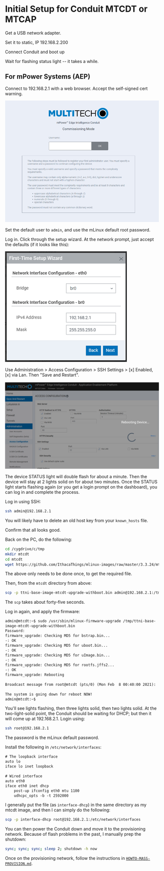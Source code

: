 # Initial Setup for Conduit MTCDT or MTCAP

Get a USB network adapter.

Set it to static, IP 192.168.2.200

Connect Conduit and boot up

Wait for flashing status light -- it takes a while.

## For mPower Systems (AEP)

Connect to 192.168.2.1 with a web browser. Accept the self-signed cert warning.

![Login screen](./assets/mpower-initial.png)

Set the default user to `admin`, and use the mLinux default root password.

Log in. Click through the setup wizard. At the network prompt, just accept the defaults (if it looks like this):

![Network setup](assets/mpower-set-network.png)

Use Administration > Access Configuration > SSH Settings > [x] Enabled, [x] via Lan.  Then "Save and Restart".

![Rebooting after ssh](assets/mpower-enable-ssh-reboot.png)

The device STATUS light will double flash for about a minute. Then the device will stay at 2 lights solid on for about two minutes. Once the STATUS light starts flashing again (or you get a login prompt on the dashboard), you can log in and complete the process.

Log in using SSH:

```bash
ssh admin@192.168.2.1
```

You will likely have to delete an old host key from your `known_hosts` file.

Confirm that all looks good.

Back on the PC, do the following:

```bash
cd /cygdrive/c/tmp
mkdir mtcdt
cd mtcdt
wget https://github.com/IthacaThings/mlinux-images/raw/master/3.3.24/mtcdt/ttni-base-image-mtcdt-upgrade-withboot.bin
```

The above only needs to be done once, to get the required file.

Then, from the `mtcdt` directory from above:

```bash
scp -p ttni-base-image-mtcdt-upgrade-withboot.bin admin@192.168.2.1:/tmp
```

The `scp` takes about forty-five seconds.

Log in again, and apply the firmware:

```console
admin@mtcdt:~$ sudo /usr/sbin/mlinux-firmware-upgrade /tmp/ttni-base-image-mtcdt-upgrade-withboot.bin
Password:
firmware_upgrade: Checking MD5 for bstrap.bin...
-: OK
firmware_upgrade: Checking MD5 for uboot.bin...
-: OK
firmware_upgrade: Checking MD5 for uImage.bin...
-: OK
firmware_upgrade: Checking MD5 for rootfs.jffs2...
-: OK
firmware_upgrade: Rebooting

Broadcast message from root@mtcdt (pts/0) (Mon Feb  8 00:40:00 2021):

The system is going down for reboot NOW!
admin@mtcdt:~$
```

You'll see lights flashing, then three lights solid, then two lights solid. At the two-light-solid point, the Conduit should be waiting for DHCP; but then it will come up at 192.168.2.1. Login using:

```bash
ssh root@192.168.2.1
```

The password is the mLinux default password.

Install the following in `/etc/network/interfaces`:

```
# The loopback interface
auto lo
iface lo inet loopback

# Wired interface
auto eth0
iface eth0 inet dhcp
    post-up ifconfig eth0 mtu 1100
    udhcpc_opts -b -t 2592000

```

I generally put the file (as `interface-dhcp`) in the same directory as my mtcdt image, and then I can simply do the following:

```bash
scp -p interface-dhcp root@192.168.2.1:/etc/network/interfaces
```

You can then power the Conduit down and move it to the provisioning network. Because of flash problems in the past, I manually prep the shutdown:

```bash
sync; sync; sync; sleep 2; shutdown -h now
```

Once on the provisioning network, follow the instructions in [`HOWTO-MASS-PROVISION.md`](HOWTO-MASS-PROVISION.md).
